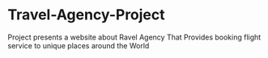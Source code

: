 # Travel-Agency-Project
Project presents a website about Ravel Agency That Provides booking flight service to unique places around the World
